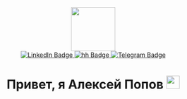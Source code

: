 <div id="header" align="center">
  <img src="https://media.giphy.com/media/M9gbBd9nbDrOTu1Mqx/giphy.gif" width="100"/>
</div>
<div id="badges" align="center">
  <a href="https://www.linkedin.com/in/alex-popov2015/">
    <img src="https://img.shields.io/badge/LinkedIn-blue?style=for-the-badge&logo=linkedin&logoColor=white" alt="LinkedIn Badge"/>
  </a>
  <a href="https://voronezh.hh.ru/resume/ba552b66ff0db0a7760039ed1f47507047334b">
    <img src="https://img.shields.io/badge/Head Hunter-red?style=for-the-badge&logo=youtube&logoColor=white" alt="hh Badge"/>
  </a>
  <a href="https://t.me/Popovich2019">
    <img src="https://img.shields.io/badge/Telegram-blue?style=for-the-badge&logo=telegramr&logoColor=white" alt="Telegram Badge"/>
  </a>
</div>
<div id="badges" align="center">
<img src="https://komarev.com/ghpvc/?username=Popovich2005-github-username&style=flat-square&color=blue" alt=""/>
</div>
<div id="badges" align="center">
<h1>
  Привет, я Алексей Попов 
  <img src="https://media.giphy.com/media/hvRJCLFzcasrR4ia7z/giphy.gif" width="30px"/>
</h1>
</div>
